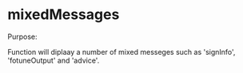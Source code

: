 # mixedMessages

Purpose: 

Function will diplaay a number of mixed messeges such as 'signInfo', 'fotuneOutput' and 'advice'.

